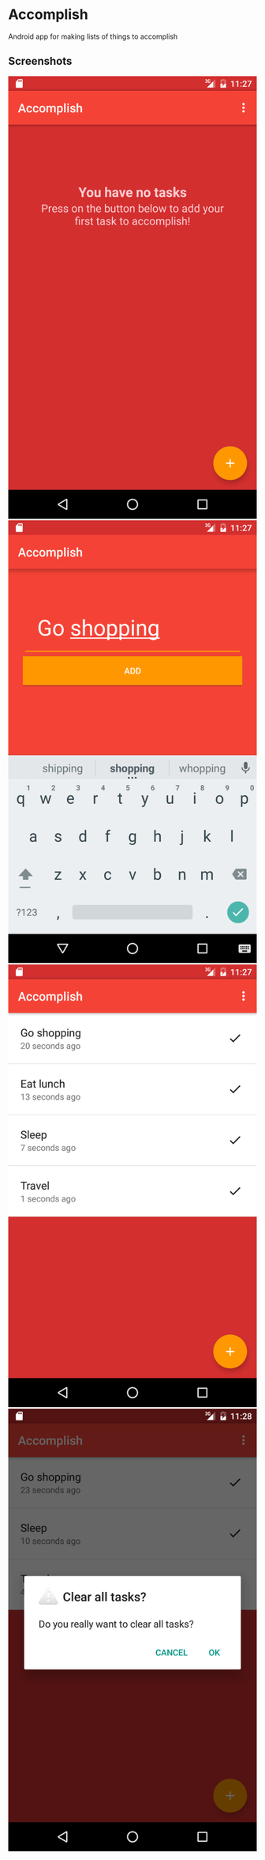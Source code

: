 # Accomplish
Android app for making lists of things to accomplish

## Screenshots
![Screenshot](screenshot1.png)
![Screenshot](screenshot2.png)
![Screenshot](screenshot3.png)
![Screenshot](screenshot4.png)
